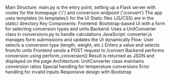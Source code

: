 Main Structure:
main.py is the entry point, setting up a Flask server with routes for the homepage ('/') and conversion endpoint ('/convert')
The app uses templates (in templates/) for the UI
Static files (JS/CSS) are in the static/ directory
Key Components:
Frontend: Bootstrap-based UI with a form for selecting conversion types and units
Backend: Uses a UnitConverter class in conversions.py to handle calculations
JavaScript: converter.js manages form submissions and updates the UI dynamically
Flow:
User selects a conversion type (length, weight, etc.)
Enters a value and selects from/to units
Frontend sends a POST request to /convert
Backend performs conversion using perform_conversion()
Result is returned as JSON and displayed on the page
Architecture:
UnitConverter class maintains conversion ratios
Special handling for temperature conversions
Error handling for invalid inputs
Responsive design with Bootstrap

